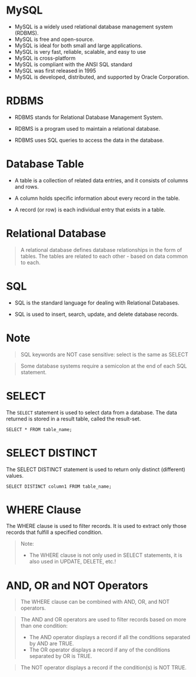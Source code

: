 # MySQL

* MySQL is a widely used relational database management system (RDBMS).
* MySQL is free and open-source.
* MySQL is ideal for both small and large applications.
* MySQL is very fast, reliable, scalable, and easy to use
* MySQL is cross-platform
* MySQL is compliant with the ANSI SQL standard
* MySQL was first released in 1995
* MySQL is developed, distributed, and supported by Oracle Corporation.

# RDBMS

* RDBMS stands for Relational Database Management System.

* RDBMS is a program used to maintain a relational database.

* RDBMS uses SQL queries to access the data in the database.

# Database Table

* A table is a collection of related data entries, and it consists of columns and rows.

* A column holds specific information about every record in the table.

* A record (or row) is each individual entry that exists in a table.

# Relational Database

> A relational database defines database relationships in the form of tables. The tables are related to each other - based on data common to each.

# SQL

* SQL is the standard language for dealing with Relational Databases.

* SQL is used to insert, search, update, and delete database records.

# Note 

> SQL keywords are NOT case sensitive: select is the same as SELECT

> Some database systems require a semicolon at the end of each SQL statement.

# SELECT

The ```SELECT``` statement is used to select data from a database.
The data returned is stored in a result table, called the result-set.

```
SELECT * FROM table_name;
```

# SELECT DISTINCT

The SELECT DISTINCT statement is used to return only distinct (different) values.

```
SELECT DISTINCT column1 FROM table_name;
```

# WHERE Clause

The WHERE clause is used to filter records. It is used to extract only those records that fulfill a specified condition.

> Note:
>* The WHERE clause is not only used in SELECT statements, it is also used in UPDATE, DELETE, etc.!

# AND, OR and NOT Operators

> The WHERE clause can be combined with AND, OR, and NOT operators.

> The AND and OR operators are used to filter records based on more than one condition:
>* The AND operator displays a record if all the conditions separated by AND are TRUE.
>* The OR operator displays a record if any of the conditions separated by OR is TRUE.

> The NOT operator displays a record if the condition(s) is NOT TRUE.
